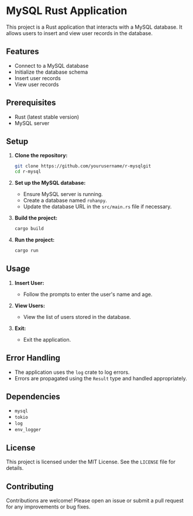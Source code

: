 # MySQL Rust Application

This project is a Rust application that interacts with a MySQL database. It allows users to insert and view user records in the database.

## Features

- Connect to a MySQL database
- Initialize the database schema
- Insert user records
- View user records

## Prerequisites

- Rust (latest stable version)
- MySQL server

## Setup

1. **Clone the repository:**

    ```sh
    git clone https://github.com/yourusername/r-mysqlgit
    cd r-mysql
    ```

2. **Set up the MySQL database:**

    - Ensure MySQL server is running.
    - Create a database named `rohanpy`.
    - Update the database URL in the `src/main.rs` file if necessary.

3. **Build the project:**

    ```sh
    cargo build
    ```

4. **Run the project:**

    ```sh
    cargo run
    ```

## Usage

1. **Insert User:**
    - Follow the prompts to enter the user's name and age.

2. **View Users:**
    - View the list of users stored in the database.

3. **Exit:**
    - Exit the application.

## Error Handling

- The application uses the `log` crate to log errors.
- Errors are propagated using the `Result` type and handled appropriately.

## Dependencies

- `mysql`
- `tokio`
- `log`
- `env_logger`

## License

This project is licensed under the MIT License. See the `LICENSE` file for details.

## Contributing

Contributions are welcome! Please open an issue or submit a pull request for any improvements or bug fixes.
